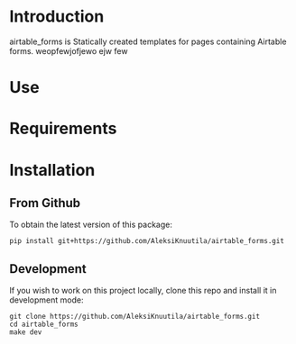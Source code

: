 # Introduction
airtable_forms is Statically created templates for pages containing Airtable forms.
weopfewjofjewo
ejw
few

# Use
# Requirements

# Installation
## From Github
To obtain the latest version of this package:
```
pip install git+https://github.com/AleksiKnuutila/airtable_forms.git
```

## Development
If you wish to work on this project locally, clone this repo and install it in
development mode:

```
git clone https://github.com/AleksiKnuutila/airtable_forms.git
cd airtable_forms
make dev
```

